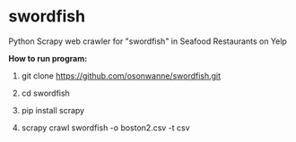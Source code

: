 # swordfish
Python Scrapy web crawler for "swordfish" in Seafood Restaurants on Yelp

**How to run program:**

1. git clone https://github.com/osonwanne/swordfish.git

2. cd swordfish

3. pip install scrapy

4. scrapy crawl swordfish -o boston2.csv -t csv

